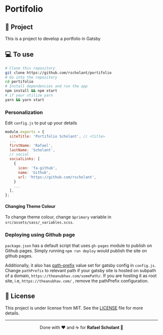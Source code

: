 # Portifolio

## 💪 Project
This is a project to develop a portfolio in Gatsby

## 💻 To use

```bash
# Clone this repository
git clone https://github.com/rscholant/portifolio
# Go into the repository
cd portifolio
# Install dependencies and run the app
npm install && npm start
# if your utilize yarn
yarn && yarn start
```

### Personalization

Edit `config.js` to put up your details

```javascript
module.exports = {
  siteTitle: 'Portifolio Scholant', // <title>
  ...
  firstName: 'Rafael',
  lastName: 'Scholant',
  // social
  socialLinks: [
    {
      icon: 'fa-github',
      name: 'Github',
      url: 'https://github.com/rscholant',
    }
    ...
  ],
};

```
#### Changing Theme Colour

To change theme colour, change `$primary` variable in `src/assets/sass/_variables.scss`.


### Deploying using Github page

`package.json` has a default script that uses `gh-pages` module to publish on Github pages. Simply running `npm run deploy` would publish the site on github pages.

Additionally, it also has [path-prefix](https://www.gatsbyjs.org/docs/path-prefix/) value set for gatsby config in `config.js`. Change `pathPrefix` to relevant path if your gatsby site is hosted on subpath of a domain, `https://theanubhav.com/somePath/`. If you are hosting it as root site, i.e, `https://theanubhav.com/` , remove the pathPrefix configuration.

## 📑 License

This project is under license from MIT. See the [LICENSE](LICENSE.md) file for more details.

---

<p align="center">Done with ❤️ and ☕ for <strong>Rafael Scholant 👋</strong> </p>